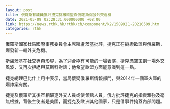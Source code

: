 ```yaml
---
layout: post
title: 俄羅斯有議員批評捷克挑撥歐盟與俄羅斯爆發外交危機
date: 2021-05-09 02:28:31.000000000 +08:00
link: https://news.rthk.hk/rthk/ch/component/k2/1589921-20210509.htm
categories: rthk
---
```


俄羅斯國家杜馬國際事務委員會主席斯盧茨基批評，捷克正在挑撥歐盟與俄羅斯，爆發新一輪外交危機。

斯盧茨基在社交專頁形容，為了迎合極有可能的一場表演，捷克憑空策劃一場外交風波，又再次拒絕與莫斯科對話；他希望歐盟方面能意識到這一點。

捷克總理巴比什上月中表示，當局懷疑俄羅斯情報部門，與2014年一個軍火庫的爆炸案有關。

捷克及俄羅斯其後互相驅逐外交人員或使領館人員。俄方批評捷克的指責牽強及毫無根據，背後主使者是美國，而捷克及歐洲其他國家，只是借事件掩蓋內部問題。
